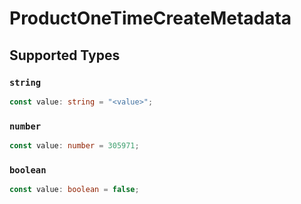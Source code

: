 # ProductOneTimeCreateMetadata


## Supported Types

### `string`

```typescript
const value: string = "<value>";
```

### `number`

```typescript
const value: number = 305971;
```

### `boolean`

```typescript
const value: boolean = false;
```


